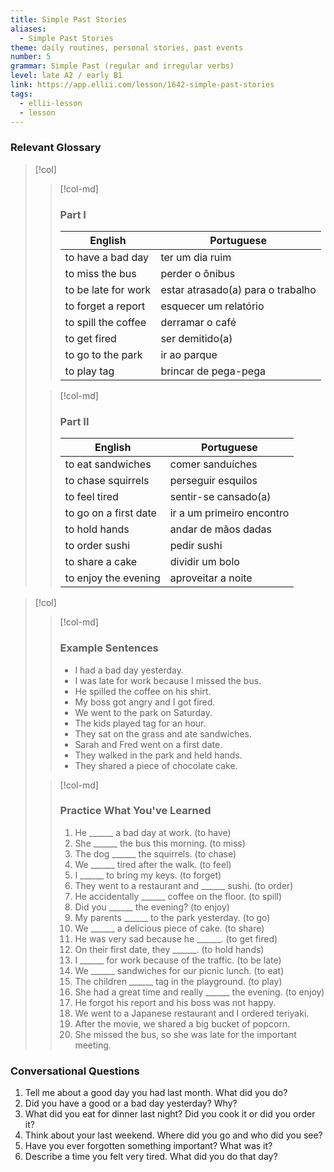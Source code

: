```yaml
---
title: Simple Past Stories
aliases:
  - Simple Past Stories
theme: daily routines, personal stories, past events
number: 5
grammar: Simple Past (regular and irregular verbs)
level: late A2 / early B1
link: https://app.ellii.com/lesson/1642-simple-past-stories
tags:
  - ellii-lesson
  - lesson
---
```


### Relevant Glossary

> [!col]
>
>> [!col-md]
>> ### Part I
>>
>> | English | Portuguese |
>> | --------- | ------- |
>> | to have a bad day | ter um dia ruim |
>> | to miss the bus | perder o ônibus |
>> | to be late for work | estar atrasado(a) para o trabalho |
>> | to forget a report | esquecer um relatório |
>> | to spill the coffee | derramar o café |
>> | to get fired | ser demitido(a) |
>> | to go to the park | ir ao parque |
>> | to play tag | brincar de pega-pega |
>
>> [!col-md]
>> ### Part II
>>
>> | English | Portuguese |
>> | --------- | -------- |
>> | to eat sandwiches | comer sanduíches |
>> | to chase squirrels | perseguir esquilos |
>> | to feel tired | sentir-se cansado(a) |
>> | to go on a first date | ir a um primeiro encontro |
>> | to hold hands | andar de mãos dadas |
>> | to order sushi | pedir sushi |
>> | to share a cake | dividir um bolo |
>> | to enjoy the evening | aproveitar a noite |

> [!col]
>
>> [!col-md]
>> ### Example Sentences
>>
>> - I had a bad day yesterday.
>> - I was late for work because I missed the bus.
>> - He spilled the coffee on his shirt.
>> - My boss got angry and I got fired.
>> - We went to the park on Saturday.
>> - The kids played tag for an hour.
>> - They sat on the grass and ate sandwiches.
>> - Sarah and Fred went on a first date.
>> - They walked in the park and held hands.
>> - They shared a piece of chocolate cake.
>
>> [!col-md]
>> ### Practice What You've Learned
>>
>> 1.  He ______ a bad day at work. (to have)
>> 2.  She ______ the bus this morning. (to miss)
>> 3.  The dog ______ the squirrels. (to chase)
>> 4.  We ______ tired after the walk. (to feel)
>> 5.  I ______ to bring my keys. (to forget)
>> 6.  They went to a restaurant and ______ sushi. (to order)
>> 7.  He accidentally ______ coffee on the floor. (to spill)
>> 8.  Did you ______ the evening? (to enjoy)
>> 9.  My parents ______ to the park yesterday. (to go)
>> 10. We ______ a delicious piece of cake. (to share)
>> 11. He was very sad because he ______. (to get fired)
>> 12. On their first date, they ______. (to hold hands)
>> 13. I ______ for work because of the traffic. (to be late)
>> 14. We ______ sandwiches for our picnic lunch. (to eat)
>> 15. The children ______ tag in the playground. (to play)
>> 16. She had a great time and really ______ the evening. (to enjoy)
>> 17. He forgot his report and his boss was not happy.
>> 18. We went to a Japanese restaurant and I ordered teriyaki.
>> 19. After the movie, we shared a big bucket of popcorn.
>> 20. She missed the bus, so she was late for the important meeting.

### Conversational Questions

1.  Tell me about a good day you had last month. What did you do?
2.  Did you have a good or a bad day yesterday? Why?
3.  What did you eat for dinner last night? Did you cook it or did you order it?
4.  Think about your last weekend. Where did you go and who did you see?
5.  Have you ever forgotten something important? What was it?
6.  Describe a time you felt very tired. What did you do that day?
